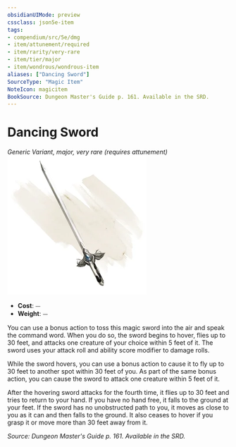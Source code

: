 ```yaml
---
obsidianUIMode: preview
cssclass: json5e-item
tags:
- compendium/src/5e/dmg
- item/attunement/required
- item/rarity/very-rare
- item/tier/major
- item/wondrous/wondrous-item
aliases: ["Dancing Sword"]
SourceType: "Magic Item"
NoteIcon: magicitem
BookSource: Dungeon Master's Guide p. 161. Available in the SRD.
---
```

# Dancing Sword
*Generic Variant, major, very rare (requires attunement)*  
![](https://raw.githubusercontent.com/5etools-mirror-2/5etools-img/main/items/DMG/Dancing%20Sword.webp#right)  

- **Cost**: ⏤
- **Weight**: ⏤

You can use a bonus action to toss this magic sword into the air and speak the command word. When you do so, the sword begins to hover, flies up to 30 feet, and attacks one creature of your choice within 5 feet of it. The sword uses your attack roll and ability score modifier to damage rolls.

While the sword hovers, you can use a bonus action to cause it to fly up to 30 feet to another spot within 30 feet of you. As part of the same bonus action, you can cause the sword to attack one creature within 5 feet of it.

After the hovering sword attacks for the fourth time, it flies up to 30 feet and tries to return to your hand. If you have no hand free, it falls to the ground at your feet. If the sword has no unobstructed path to you, it moves as close to you as it can and then falls to the ground. It also ceases to hover if you grasp it or move more than 30 feet away from it.

*Source: Dungeon Master's Guide p. 161. Available in the SRD.*